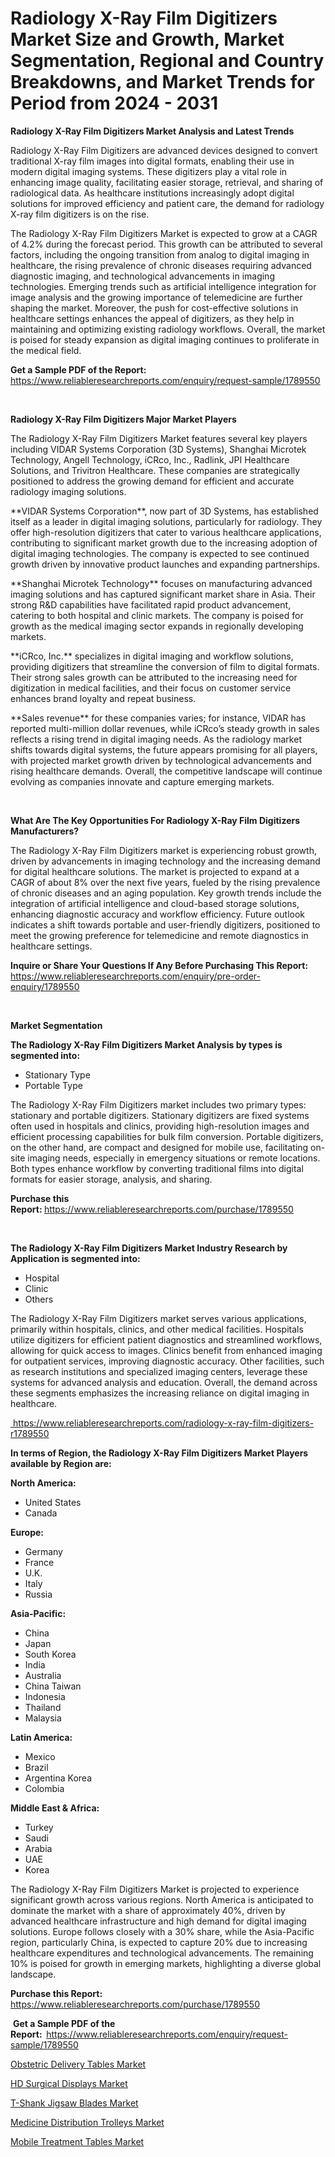 <p><h1>Radiology X-Ray Film Digitizers Market Size and Growth, Market Segmentation, Regional and Country Breakdowns, and Market Trends for Period from 2024 -  2031</h1></p><p><strong>Radiology X-Ray Film Digitizers Market Analysis and Latest Trends</strong></p>
<p><p>Radiology X-Ray Film Digitizers are advanced devices designed to convert traditional X-ray film images into digital formats, enabling their use in modern digital imaging systems. These digitizers play a vital role in enhancing image quality, facilitating easier storage, retrieval, and sharing of radiological data. As healthcare institutions increasingly adopt digital solutions for improved efficiency and patient care, the demand for radiology X-ray film digitizers is on the rise.</p><p>The Radiology X-Ray Film Digitizers Market is expected to grow at a CAGR of 4.2% during the forecast period. This growth can be attributed to several factors, including the ongoing transition from analog to digital imaging in healthcare, the rising prevalence of chronic diseases requiring advanced diagnostic imaging, and technological advancements in imaging technologies. Emerging trends such as artificial intelligence integration for image analysis and the growing importance of telemedicine are further shaping the market. Moreover, the push for cost-effective solutions in healthcare settings enhances the appeal of digitizers, as they help in maintaining and optimizing existing radiology workflows. Overall, the market is poised for steady expansion as digital imaging continues to proliferate in the medical field.</p></p>
<p><strong>Get a Sample PDF of the Report:&nbsp;</strong> <a href="https://www.reliableresearchreports.com/enquiry/request-sample/1789550?utm_campaign=1509&utm_medium=2&utm_source=Github&utm_content=ia&utm_term=13102024&utm_id=radiology-x-ray-film-digitizers">https://www.reliableresearchreports.com/enquiry/request-sample/1789550</a></p>
<p>&nbsp;</p>
<p><strong>Radiology X-Ray Film Digitizers Major Market Players</strong></p>
<p><p>The Radiology X-Ray Film Digitizers Market features several key players including VIDAR Systems Corporation (3D Systems), Shanghai Microtek Technology, Angell Technology, iCRco, Inc., Radlink, JPI Healthcare Solutions, and Trivitron Healthcare. These companies are strategically positioned to address the growing demand for efficient and accurate radiology imaging solutions.</p><p>**VIDAR Systems Corporation**, now part of 3D Systems, has established itself as a leader in digital imaging solutions, particularly for radiology. They offer high-resolution digitizers that cater to various healthcare applications, contributing to significant market growth due to the increasing adoption of digital imaging technologies. The company is expected to see continued growth driven by innovative product launches and expanding partnerships.</p><p>**Shanghai Microtek Technology** focuses on manufacturing advanced imaging solutions and has captured significant market share in Asia. Their strong R&D capabilities have facilitated rapid product advancement, catering to both hospital and clinic markets. The company is poised for growth as the medical imaging sector expands in regionally developing markets.</p><p>**iCRco, Inc.** specializes in digital imaging and workflow solutions, providing digitizers that streamline the conversion of film to digital formats. Their strong sales growth can be attributed to the increasing need for digitization in medical facilities, and their focus on customer service enhances brand loyalty and repeat business.</p><p>**Sales revenue** for these companies varies; for instance, VIDAR has reported multi-million dollar revenues, while iCRco’s steady growth in sales reflects a rising trend in digital imaging needs. As the radiology market shifts towards digital systems, the future appears promising for all players, with projected market growth driven by technological advancements and rising healthcare demands. Overall, the competitive landscape will continue evolving as companies innovate and capture emerging markets.</p></p>
<p>&nbsp;</p>
<p><strong>What Are The Key Opportunities For Radiology X-Ray Film Digitizers Manufacturers?</strong></p>
<p><p>The Radiology X-Ray Film Digitizers market is experiencing robust growth, driven by advancements in imaging technology and the increasing demand for digital healthcare solutions. The market is projected to expand at a CAGR of about 8% over the next five years, fueled by the rising prevalence of chronic diseases and an aging population. Key growth trends include the integration of artificial intelligence and cloud-based storage solutions, enhancing diagnostic accuracy and workflow efficiency. Future outlook indicates a shift towards portable and user-friendly digitizers, positioned to meet the growing preference for telemedicine and remote diagnostics in healthcare settings.</p></p>
<p><strong>Inquire or Share Your Questions If Any Before Purchasing This Report:</strong> <a href="https://www.reliableresearchreports.com/enquiry/pre-order-enquiry/1789550?utm_campaign=1509&utm_medium=2&utm_source=Github&utm_content=ia&utm_term=13102024&utm_id=radiology-x-ray-film-digitizers">https://www.reliableresearchreports.com/enquiry/pre-order-enquiry/1789550</a></p>
<p>&nbsp;</p>
<p><strong>Market Segmentation</strong></p>
<p><strong>The Radiology X-Ray Film Digitizers Market Analysis by types is segmented into:</strong></p>
<p><ul><li>Stationary Type</li><li>Portable Type</li></ul></p>
<p><p>The Radiology X-Ray Film Digitizers market includes two primary types: stationary and portable digitizers. Stationary digitizers are fixed systems often used in hospitals and clinics, providing high-resolution images and efficient processing capabilities for bulk film conversion. Portable digitizers, on the other hand, are compact and designed for mobile use, facilitating on-site imaging needs, especially in emergency situations or remote locations. Both types enhance workflow by converting traditional films into digital formats for easier storage, analysis, and sharing.</p></p>
<p><strong>Purchase this Report:&nbsp;</strong><a href="https://www.reliableresearchreports.com/purchase/1789550?utm_campaign=1509&utm_medium=2&utm_source=Github&utm_content=ia&utm_term=13102024&utm_id=radiology-x-ray-film-digitizers">https://www.reliableresearchreports.com/purchase/1789550</a></p>
<p>&nbsp;</p>
<p><strong>The Radiology X-Ray Film Digitizers Market Industry Research by Application is segmented into:</strong></p>
<p><ul><li>Hospital</li><li>Clinic</li><li>Others</li></ul></p>
<p><p>The Radiology X-Ray Film Digitizers market serves various applications, primarily within hospitals, clinics, and other medical facilities. Hospitals utilize digitizers for efficient patient diagnostics and streamlined workflows, allowing for quick access to images. Clinics benefit from enhanced imaging for outpatient services, improving diagnostic accuracy. Other facilities, such as research institutions and specialized imaging centers, leverage these systems for advanced analysis and education. Overall, the demand across these segments emphasizes the increasing reliance on digital imaging in healthcare.</p></p>
<p><a href="https://www.reliableresearchreports.com/radiology-x-ray-film-digitizers-r1789550?utm_campaign=1509&utm_medium=2&utm_source=Github&utm_content=ia&utm_term=13102024&utm_id=radiology-x-ray-film-digitizers">&nbsp;https://www.reliableresearchreports.com/radiology-x-ray-film-digitizers-r1789550</a></p>
<p><strong>In terms of Region, the Radiology X-Ray Film Digitizers Market Players available by Region are:</strong></p>
<p>
    <p> <strong> North America: </strong>
        <ul>
            <li>United States</li>
            <li>Canada</li>
        </ul>
        </p> 
    <p> <strong> Europe: </strong>
        <ul>
            <li>Germany</li>
            <li>France</li>
            <li>U.K.</li>
            <li>Italy</li>
            <li>Russia</li>
        </ul>
        </p> 
    <p> <strong> Asia-Pacific: </strong>
        <ul>
            <li>China</li>
            <li>Japan</li>
            <li>South Korea</li>
            <li>India</li>
            <li>Australia</li>
            <li>China Taiwan</li>
            <li>Indonesia</li>
            <li>Thailand</li>
            <li>Malaysia</li>
        </ul>
        </p> 
    <p> <strong> Latin America: </strong>
        <ul>
            <li>Mexico</li>
            <li>Brazil</li>
            <li>Argentina Korea</li>
            <li>Colombia</li>
        </ul>
        </p> 
    <p> <strong> Middle East & Africa: </strong>
        <ul>
            <li>Turkey</li>
            <li>Saudi</li>
            <li>Arabia</li>
            <li>UAE</li>
            <li>Korea</li>
        </ul>
    </p>
    </p>
<p><p>The Radiology X-Ray Film Digitizers Market is projected to experience significant growth across various regions. North America is anticipated to dominate the market with a share of approximately 40%, driven by advanced healthcare infrastructure and high demand for digital imaging solutions. Europe follows closely with a 30% share, while the Asia-Pacific region, particularly China, is expected to capture 20% due to increasing healthcare expenditures and technological advancements. The remaining 10% is poised for growth in emerging markets, highlighting a diverse global landscape.</p></p>
<p><strong>Purchase this Report: </strong><a href="https://www.reliableresearchreports.com/purchase/1789550?utm_campaign=1509&utm_medium=2&utm_source=Github&utm_content=ia&utm_term=13102024&utm_id=radiology-x-ray-film-digitizers">https://www.reliableresearchreports.com/purchase/1789550</a></p>
<p>&nbsp;<strong>Get a Sample PDF of the Report:&nbsp;&nbsp;</strong><a href="https://www.reliableresearchreports.com/enquiry/request-sample/1789550?utm_campaign=1509&utm_medium=2&utm_source=Github&utm_content=ia&utm_term=13102024&utm_id=radiology-x-ray-film-digitizers">https://www.reliableresearchreports.com/enquiry/request-sample/1789550</a></p>
<p><strong></strong></p>
<p><p><a href="https://www.linkedin.com/pulse/what-innovations-market-trends-shaping-obstetric-delivery-tables-mhbse?utm_campaign=1509&utm_medium=2&utm_source=Github&utm_content=ia&utm_term=13102024&utm_id=radiology-x-ray-film-digitizers">Obstetric Delivery Tables Market</a></p><p><a href="https://www.linkedin.com/pulse/global-hd-surgical-displays-market-size-expected-reach-cagr-7rgce?utm_campaign=1509&utm_medium=2&utm_source=Github&utm_content=ia&utm_term=13102024&utm_id=radiology-x-ray-film-digitizers">HD Surgical Displays Market</a></p><p><a href="https://github.com/SamiaChowdhury801/Market-Research-Report-List-1/blob/main/t-shank-jigsaw-blades-market.md?utm_campaign=1509&utm_medium=2&utm_source=Github&utm_content=ia&utm_term=13102024&utm_id=radiology-x-ray-film-digitizers">T-Shank Jigsaw Blades Market</a></p><p><a href="https://www.linkedin.com/pulse/future-medicine-distribution-trolleys-market-global-forecast-gsdwe?utm_campaign=1509&utm_medium=2&utm_source=Github&utm_content=ia&utm_term=13102024&utm_id=radiology-x-ray-film-digitizers">Medicine Distribution Trolleys Market</a></p><p><a href="https://www.linkedin.com/pulse/mobile-treatment-tables-market-size-share-trends-analysis-r4fse?utm_campaign=1509&utm_medium=2&utm_source=Github&utm_content=ia&utm_term=13102024&utm_id=radiology-x-ray-film-digitizers">Mobile Treatment Tables Market</a></p></p>